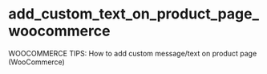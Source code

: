 # add_custom_text_on_product_page_woocommerce
WOOCOMMERCE TIPS: How to add custom message/text on product page (WooCommerce)
